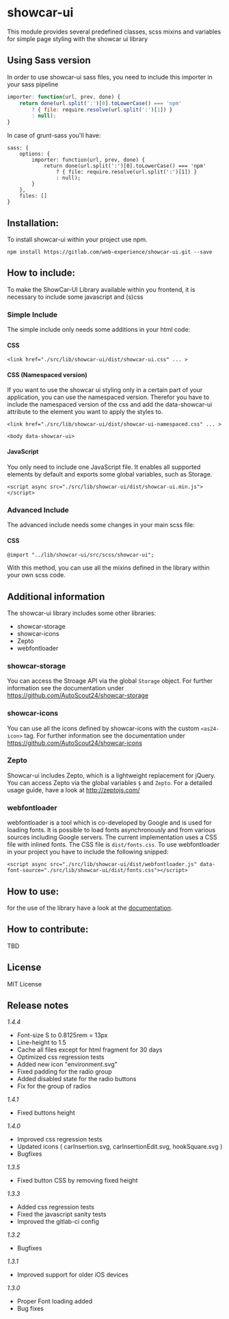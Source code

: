 # showcar-ui

This module provides several predefined classes, scss mixins and variables for simple page styling with the showcar ui library

## Using Sass version

In order to use showcar-ui sass files, you need to include this importer in your sass pipeline
 
```js
importer: function(url, prev, done) {
    return done(url.split(':')[0].toLowerCase() === 'npm'
        ? { file: require.resolve(url.split(':')[1]) }
        : null);
}
```

In case of grunt-sass you'll have:
 
```
sass: {
    options: {
        importer: function(url, prev, done) {
            return done(url.split(':')[0].toLowerCase() === 'npm'
                ? { file: require.resolve(url.split(':')[1]) }
                : null);
        }
    },
    files: []
}
```

## Installation:

To install showcar-ui within your project use npm.

    npm install https://gitlab.com/web-experience/showcar-ui.git --save


## How to include:
To make the ShowCar-UI Library available within you frontend, it is necessary to include some javascript and (s)css

### Simple Include

The simple include only needs some additions in your html code:

#### CSS

    <link href="./src/lib/showcar-ui/dist/showcar-ui.css" ... >
    
#### CSS (Namespaced version)

If you want to use the showcar ui styling only in a certain part of your application, you can use the namespaced version.
Therefor you have to include the namespaced version of the css and add the data-showcar-ui attribute to the element you want to apply the styles to.

    <link href="./src/lib/showcar-ui/dist/showcar-ui-namespaced.css" ... >
    
    <body data-showcar-ui>

#### JavaScript

You only need to include one JavaScript file. It enables all supported elements by default and exports some global variables, such as Storage.

    <script async src="./src/lib/showcar-ui/dist/showcar-ui.min.js"></script>


### Advanced Include

The advanced include needs some changes in your main scss file:

#### CSS

    @import "../lib/showcar-ui/src/scss/showcar-ui";
    
With this method, you can use all the mixins defined in the library within your own scss code.
    
## Additional information

The showcar-ui library includes some other libraries:

* showcar-storage
* showcar-icons
* Zepto
* webfontloader

### showcar-storage

You can access the Stroage API via the global `Storage` object. For further information see the documentation under https://github.com/AutoScout24/showcar-storage

### showcar-icons

You can use all the icons defined by showcar-icons with the custom `<as24-icon>` tag. For further information see the documentation under https://github.com/AutoScout24/showcar-icons

### Zepto

Showcar-ui includes Zepto, which is a lightweight replacement for jQuery. You can access Zepto via the global variables `$` and `Zepto`. 
For a detailed usage guide, have a look at http://zeptojs.com/
 
### webfontloader

webfontloader is a tool which is co-developed by Google and is used for loading fonts. It is possible to load fonts asynchronously and from various sources including Google servers.
The current implementation uses a CSS file with inlined fonts. The CSS file is `dist/fonts.css`. To use webfontloader in your project you have to include the following snipped:

    <script async src="./src/lib/showcar-ui/dist/webfontloader.js" data-font-source="./src/lib/showcar-ui/dist/fonts.css"></script>

## How to use:

for the use of the library have a look at the [documentation](https://web-experience.gitlab.io/showcar-ui/).

## How to contribute:

TBD

## License

MIT License

## Release notes

*1.4.4*
- Font-size S to 0.8125rem = 13px
- Line-height to 1.5
- Cache all files except for html fragment for 30 days
- Optimized css regression tests
- Added new icon "environment.svg"
- Fixed padding for the radio group
- Added disabled state for the radio buttons
- Fix for the group of radios

*1.4.1*

- Fixed buttons height

*1.4.0*

- Improved css regression tests
- Updated icons ( carInsertion.svg, carInsertionEdit.svg, hookSquare.svg )
- Bugfixes

*1.3.5*

- Fixed button CSS by removing fixed height

*1.3.3*

- Added css regression tests
- Fixed the javascript sanity tests
- Improved the gitlab-ci config

*1.3.2*

- Bugfixes

*1.3.1*

- Improved support for older iOS devices

*1.3.0*

- Proper Font loading added
- Bug fixes

